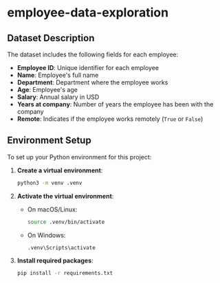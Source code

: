 # employee-data-exploration

## Dataset Description

The dataset includes the following fields for each employee:

- **Employee ID**: Unique identifier for each employee
- **Name**: Employee's full name
- **Department**: Department where the employee works
- **Age**: Employee's age
- **Salary**: Annual salary in USD
- **Years at company**: Number of years the employee has been with the company
- **Remote**: Indicates if the employee works remotely (`True` or `False`)

## Environment Setup

To set up your Python environment for this project:

1. **Create a virtual environment**:
    ```bash
    python3 -m venv .venv
    ```

2. **Activate the virtual environment**:
    - On macOS/Linux:
      ```bash
      source .venv/bin/activate
      ```
    - On Windows:
      ```bash
      .venv\Scripts\activate
      ```

3. **Install required packages**:
    ```bash
    pip install -r requirements.txt
    ```